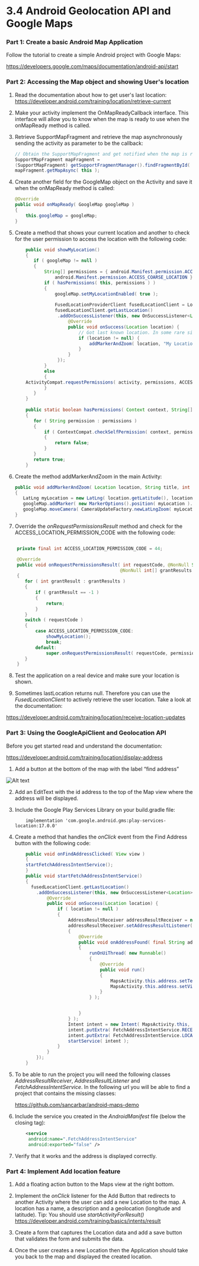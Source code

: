 # 3.4 Android Geolocation API and Google Maps

### Part 1:  Create a basic Android Map Application ###

Follow the tutorial to create a simple Android project with Google Maps:

https://developers.google.com/maps/documentation/android-api/start


### Part 2: Accessing the Map object and showing User's location ###

1) Read the documentation about how to get user's last location:
    https://developer.android.com/training/location/retrieve-current
    
2) Make your activity implement the OnMapReadyCallback interface. This interface will allow you to know when the map is ready to use when the onMapReady method is called.

3) Retrieve SupportMapFragment and retrieve the map asynchronously sending the activity as parameter to be the callback:

    ```` java
    // Obtain the SupportMapFragment and get notified when the map is ready to be used.
    SupportMapFragment mapFragment = 
    (SupportMapFragment) getSupportFragmentManager().findFragmentById( R.id.map );
    mapFragment.getMapAsync( this );
    ````

4) Create another field for the GoogleMap object on the Activity and save it when the onMapReady method is called:

    ```` java
    @Override
    public void onMapReady( GoogleMap googleMap )
    {
        this.googleMap = googleMap;
    }
    ```` 

5) Create a method that shows your current location and another to check for the user permission to access the location with the following code:

    ```java
        public void showMyLocation()
        {
           if ( googleMap != null )
           {
               String[] permissions = { android.Manifest.permission.ACCESS_FINE_LOCATION,
                   android.Manifest.permission.ACCESS_COARSE_LOCATION };
               if ( hasPermissions( this, permissions ) )
               {
                   googleMap.setMyLocationEnabled( true );
        
                   FusedLocationProviderClient fusedLocationClient = LocationServices.getFusedLocationProviderClient(this);
                   fusedLocationClient.getLastLocation()
                    .addOnSuccessListener(this, new OnSuccessListener<Location>() {
                        @Override
                        public void onSuccess(Location location) {
                            // Got last known location. In some rare situations this can be null.
                            if (location != null) {
                                addMarkerAndZoom( location, "My Location", 15 );
                            }
                        }
                    });
               }
               else
               {
        ActivityCompat.requestPermissions( activity, permissions, ACCESS_LOCATION_PERMISSION_CODE );
               }
           }
        }
        
        public static boolean hasPermissions( Context context, String[] permissions )
        {
           for ( String permission : permissions )
           {
               if ( ContextCompat.checkSelfPermission( context, permission ) == PackageManager.PERMISSION_DENIED )
               {
                   return false;
               }
           }
           return true;
        }
    ``` 


6) Create the method addMarkerAndZoom in the main Activity:

    ```` Java
    public void addMarkerAndZoom( Location location, String title, int zoom  )
    {
       LatLng myLocation = new LatLng( location.getLatitude(), location.getLongitude() );
       googleMap.addMarker( new MarkerOptions().position( myLocation ).title( title ) );
       googleMap.moveCamera( CameraUpdateFactory.newLatLngZoom( myLocation, zoom ) );
    }
    ```` 


7) Override the *onRequestPermissionsResult* method and check for the 
ACCESS_LOCATION_PERMISSION_CODE with the following code:

```` Java

    private final int ACCESS_LOCATION_PERMISSION_CODE = 44;

    @Override
    public void onRequestPermissionsResult( int requestCode, @NonNull String[] permissions,
                                           @NonNull int[] grantResults )
    {
       for ( int grantResult : grantResults )
       {
           if ( grantResult == -1 )
           {
               return;
           }
       }
       switch ( requestCode )
       {
           case ACCESS_LOCATION_PERMISSION_CODE:
               showMyLocation();
               break;
           default:
               super.onRequestPermissionsResult( requestCode, permissions, grantResults );
       }
    }
````

8) Test the application on a real device and make sure your location is shown.

9) Sometimes lastLocation returns null. Therefore you can use the *FusedLocationClient* to actively retrieve the user location. Take a look at the documentation:

https://developer.android.com/training/location/receive-location-updates

### Part 3: Using the GoogleApiClient and Geolocation API ###

Before you get started read and understand the documentation:

https://developer.android.com/training/location/display-address

1) Add a button at the bottom of the map with the label “find address”

![Alt text](img/map.png)

2) Add an EditText with the id address to the top of the Map view where the address will be displayed.

3) Include the Google Play Services Library on your build.gradle file:
       
    ````Gradle
        implementation 'com.google.android.gms:play-services-location:17.0.0'
    ````

4) Create a method that handles the *onClick* event from the Find Address button with the following code:

    ````Java
        public void onFindAddressClicked( View view )
        {
        startFetchAddressIntentService();
        }
        public void startFetchAddressIntentService()
        {
          fusedLocationClient.getLastLocation()
            .addOnSuccessListener(this, new OnSuccessListener<Location>() {
                @Override
                public void onSuccess(Location location) {
                    if ( location != null )
                    {
                        AddressResultReceiver addressResultReceiver = new AddressResultReceiver( new Handler() );
                        addressResultReceiver.setAddressResultListener( new AddressResultListener()
                        {
                            @Override
                            public void onAddressFound( final String address )
                            {
                                runOnUiThread( new Runnable()
                                {
                                    @Override
                                    public void run()
                                    {
                                        MapsActivity.this.address.setText( address );
                                        MapsActivity.this.address.setVisibility( View.VISIBLE );
                                    }
                                } );


                            }
                        } );
                        Intent intent = new Intent( MapsActivity.this, FetchAddressIntentService.class );
                        intent.putExtra( FetchAddressIntentService.RECEIVER, addressResultReceiver );
                        intent.putExtra( FetchAddressIntentService.LOCATION_DATA_EXTRA, location );
                        startService( intent );
                    }
                }
            });
        }
   ````
   
5) To be able to run the project you will need the following classes *AddressResultReceiver*,  *AddressResultListener* and *FetchAddressIntentService*. In the following url you will be able to find a project that contains the missing classes:

    https://github.com/sancarbar/android-maps-demo
    
6) Include the service you created in the *AndroidManifest* file (below the </activity> closing tag):
    ````xml
        <service
         android:name=".FetchAddressIntentService"
         android:exported="false" />

7) Verify that it works and the address is displayed correctly.

### Part 4: Implement Add location feature ###         

1) Add a floating action button to the Maps view at the right bottom.

2) Implement the *onClick* listener for the Add Button that redirects to another Activity where the user can add a new Location to the map. A location has a name, a description and a geolocation (longitude and latitude).
Tip: You should use *startActivityForResult()* https://developer.android.com/training/basics/intents/result

3) Create a form that captures the Location data and add a save button that validates the form and submits the data.

4) Once the user creates a new Location then the Application should take you back to the map and displayed the created location.


